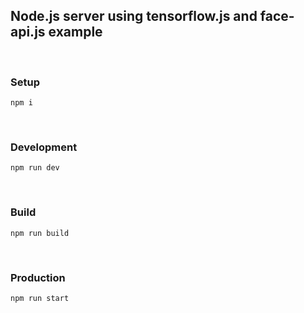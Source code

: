 ## Node.js server using tensorflow.js and face-api.js example

<br />

### Setup
```$
npm i
```
<br />

### Development
```$
npm run dev
```

<br />

### Build
```$
npm run build
```

<br />

### Production
```$
npm run start
```
